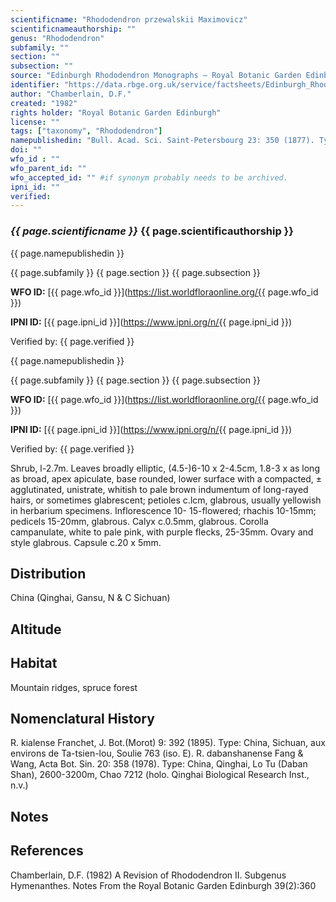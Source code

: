 ```yaml
---
scientificname: "Rhododendron przewalskii Maximovicz"
scientificnameauthorship: ""
genus: "Rhododendron"
subfamily: ""
section: ""
subsection: ""
source: "Edinburgh Rhododendron Monographs – Royal Botanic Garden Edinburgh"
identifier: "https://data.rbge.org.uk/service/factsheets/Edinburgh_Rhododendron_Monographs.xhtml"
author: "Chamberlain, D.F."
created: "1982"
rights holder: "Royal Botanic Garden Edinburgh"
license: ""
tags: ["taxonomy", "Rhododendron"]
namepublishedin: "Bull. Acad. Sci. Saint-Petersbourg 23: 350 (1877). Type: China, Prov. Kansu, Przewalsky (iso. E, K)."
doi: ""
wfo_id : ""
wfo_parent_id: ""
wfo_accepted_id: "" #if synonym probably needs to be archived.                      
ipni_id: ""
verified:
---
```

### _{{ page.scientificname }}_ {{ page.scientificauthorship }}
 {{ page.namepublishedin }}

{{ page.subfamily }} {{ page.section }} {{ page.subsection }}

**WFO ID:** [{{ page.wfo_id }}](https://list.worldfloraonline.org/{{ page.wfo_id }})

**IPNI ID:** [{{ page.ipni_id }}](https://www.ipni.org/n/{{ page.ipni_id }})

Verified by: {{ page.verified }}

 {{ page.namepublishedin }}

{{ page.subfamily }} {{ page.section }} {{ page.subsection }}

**WFO ID:** [{{ page.wfo_id }}](https://list.worldfloraonline.org/{{ page.wfo_id }})

**IPNI ID:** [{{ page.ipni_id }}](https://www.ipni.org/n/{{ page.ipni_id }})

Verified by: {{ page.verified }}



Shrub, l-2.7m. Leaves broadly elliptic, (4.5-)6-10 x 2-4.5cm, 1.8-3 x as long as broad, apex apiculate, base rounded, lower surface with a compacted, ± agglutinated, unistrate, whitish to pale brown indumentum of long-rayed hairs, or sometimes glabrescent; petioles c.lcm, glabrous, usually yellowish in herbarium specimens. Inflorescence 10- 15-flowered; rhachis 10-15mm; pedicels 15-20mm, glabrous. Calyx c.0.5mm, glabrous. Corolla campanulate, white to pale pink, with purple flecks, 25-35mm. Ovary and style glabrous. Capsule c.20 x 5mm.

## Distribution
China (Qinghai, Gansu, N & C Sichuan)

## Altitude


## Habitat
Mountain ridges, spruce forest

## Nomenclatural History
R. kialense Franchet, J. Bot.(Morot) 9: 392 (1895). Type: China, Sichuan, aux environs de Ta-tsien-lou, Soulie 763 (iso. E). R. dabanshanense Fang & Wang, Acta Bot. Sin. 20: 358 (1978). Type: China, Qinghai, Lo Tu (Daban Shan), 2600-3200m, Chao 7212 (holo. Qinghai Biological Research Inst., n.v.)
                       
## Notes


## References

Chamberlain, D.F. (1982) A Revision of Rhododendron II. Subgenus Hymenanthes. Notes From the Royal Botanic Garden Edinburgh 39(2):360
